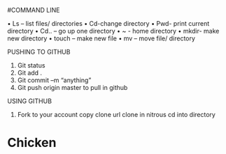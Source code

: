 #COMMAND LINE

•	Ls – list files/ directories
•	Cd-change directory 
•	Pwd- print current directory 
•	Cd.. – go up one directory
•	~ - home directory 
•	mkdir- make new directory 
•	touch – make new file 
•	mv – move file/ directory 


PUSHING TO GITHUB
1.	Git status
2.	Git add . 
3.	Git commit –m “anything”
4.	Git push origin master
to pull in github 


USING GITHUB 
1. Fork to your account
copy clone url
clone in nitrous 
cd into directory 
# Chicken

